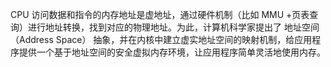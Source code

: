 
CPU 访问数据和指令的内存地址是虚地址，通过硬件机制（比如 MMU +页表查询）进行地址转换，找到对应的物理地址。为此，计算机科学家提出了 地址空间（Address Space） 抽象，并在内核中建立虚实地址空间的映射机制，给应用程序提供一个基于地址空间的安全虚拟内存环境，让应用程序简单灵活地使用内存。